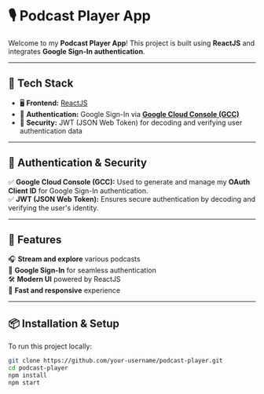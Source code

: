 # 🎙️ Podcast Player App  

Welcome to my **Podcast Player App**! This project is built using **ReactJS** and integrates **Google Sign-In authentication**.

---

## 🚀 Tech Stack  
- 🖥️ **Frontend:** [ReactJS](https://react.dev/)  
- 🔐 **Authentication:** Google Sign-In via **[Google Cloud Console (GCC)](https://console.cloud.google.com/)**  
- 🔑 **Security:** JWT (JSON Web Token) for decoding and verifying user authentication data  

---

## 🔑 Authentication & Security  
✅ **Google Cloud Console (GCC):** Used to generate and manage my **OAuth Client ID** for Google Sign-In authentication.  
✅ **JWT (JSON Web Token):** Ensures secure authentication by decoding and verifying the user's identity.  

---

## 🌟 Features  
🎧 **Stream and explore** various podcasts  
🔑 **Google Sign-In** for seamless authentication  
🛠️ **Modern UI** powered by ReactJS  
🚀 **Fast and responsive** experience  

---

## 📦 Installation & Setup  
To run this project locally:  
```bash
git clone https://github.com/your-username/podcast-player.git  
cd podcast-player  
npm install  
npm start  
